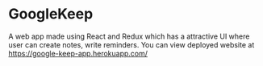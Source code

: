 # GoogleKeep
A web app made using React and Redux which has a attractive UI where user can create notes, write reminders.
You can view deployed website at https://google-keep-app.herokuapp.com/